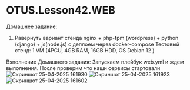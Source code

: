 # OTUS.Lesson42.WEB
Домашнее задание:
1. Равернуть вариант стенда nginx + php-fpm (wordpress) + python (django) + js(node.js) с деплоем через docker-compose
Тестовый стенд:
 1 VM (4PCU, 4GB RAM, 16GB HDD, OS Debian 12 )

Вsполнение Домашнего задания:
Запускаем плейбук web.yml и ждем выполнения. 
После проверим что наши сервисы стартовали
![Скриншот 25-04-2025 161930](https://github.com/user-attachments/assets/d243d307-c8be-458b-b657-c3ff2af46881)
![Скриншот 25-04-2025 161923](https://github.com/user-attachments/assets/31421909-d2b2-4bf4-bba9-8e0cb7938a27)
![Скриншот 25-04-2025 161602](https://github.com/user-attachments/assets/a9315e2b-b29e-419f-a307-8f37ce0a1eba)
